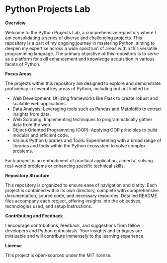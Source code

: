 # Python Projects Lab

**Overview**

Welcome to the Python Projects Lab, a comprehensive repository where I am consolidating a series of diverse and challenging projects. This repository is a part of my ongoing journey in mastering Python, aiming to deepen my expertise across a wide spectrum of areas within this versatile programming language. The primary objective of this repository is to serve as a platform for skill enhancement and knowledge acquisition in various facets of Python. 

**Focus Areas**

The projects within this repository are designed to explore and demonstrate proficiency in several key areas of Python, including but not limited to:

- Web Development: Utilizing frameworks like Flask to create robust and scalable web applications.
- Data Analysis: Leveraging tools such as Pandas and Matplotlib to extract insights from data.
- Web Scraping: Implementing techniques to programmatically gather data from the web.
- Object-Oriented Programming (OOP): Applying OOP principles to build modular and efficient code.
- Various Python Libraries and Tools: Experimenting with a broad range of libraries and tools within the Python ecosystem to solve complex problems.

Each project is an embodiment of practical application, aimed at solving real-world problems or enhancing specific technical skills.

**Repository Structure**

This repository is organized to ensure ease of navigation and clarity. Each project is contained within its own directory, complete with comprehensive documentation, source code, and necessary resources. Detailed README files accompany each project, offering insights into the objectives, technologies used, and setup instructions.

**Contributing and Feedback**

I encourage contributions, feedback, and suggestions from fellow developers and Python enthusiasts. Your insights and critiques are invaluable and will contribute immensely to the learning experience.


**License**

This project is open-sourced under the MIT license.

